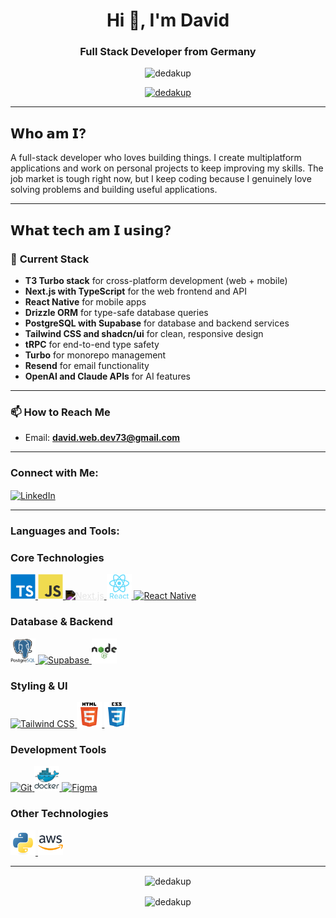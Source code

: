 <h1 align="center">Hi 👋, I'm David</h1>
<h3 align="center">Full Stack Developer from Germany</h3>

<p align="center">
  <img src="https://komarev.com/ghpvc/?username=dedakup&label=Profile%20views&color=0e75b6&style=flat" alt="dedakup" />
</p>

<p align="center">
  <a href="https://github.com/ryo-ma/github-profile-trophy">
    <img src="https://github-profile-trophy.vercel.app/?username=dedakup&theme=juicyfresh" alt="dedakup" />
  </a>
</p>

---

## 𝗪𝗵𝗼 𝗮𝗺 𝗜?

A full-stack developer who loves building things. I create multiplatform applications and work on personal projects to keep improving my skills. The job market is tough right now, but I keep coding because I genuinely love solving problems and building useful applications.

---

## 𝗪𝗵𝗮𝘁 𝘁𝗲𝗰𝗵 𝗮𝗺 𝗜 𝘂𝘀𝗶𝗻𝗴?

### 🚀 **Current Stack**
- **T3 Turbo stack** for cross-platform development (web + mobile)
- **Next.js with TypeScript** for the web frontend and API
- **React Native** for mobile apps
- **Drizzle ORM** for type-safe database queries
- **PostgreSQL with Supabase** for database and backend services
- **Tailwind CSS and shadcn/ui** for clean, responsive design
- **tRPC** for end-to-end type safety
- **Turbo** for monorepo management
- **Resend** for email functionality
- **OpenAI and Claude APIs** for AI features

---

### 📫 How to Reach Me
- Email: **[david.web.dev73@gmail.com](mailto:david.web.dev73@gmail.com)**

---

<h3 align="left">Connect with Me:</h3>
<p align="left">
  <a href="https://linkedin.com/in/dedaku" target="blank">
    <img align="center" src="https://raw.githubusercontent.com/rahuldkjain/github-profile-readme-generator/master/src/images/icons/Social/linked-in-alt.svg" alt="LinkedIn" height="30" width="40" />
  </a>
</p>

---

<h3 align="left">Languages and Tools:</h3>

### **Core Technologies**
<p align="left">
  <a href="https://www.typescriptlang.org/" target="_blank" rel="noreferrer">
    <img src="https://raw.githubusercontent.com/devicons/devicon/master/icons/typescript/typescript-original.svg" alt="TypeScript" width="40" height="40"/>
  </a>
  <a href="https://developer.mozilla.org/en-US/docs/Web/JavaScript" target="_blank" rel="noreferrer">
    <img src="https://raw.githubusercontent.com/devicons/devicon/master/icons/javascript/javascript-original.svg" alt="JavaScript" width="40" height="40"/>
  </a>
  <a href="https://nextjs.org/" target="_blank" rel="noreferrer">
  <img src="https://cdn.jsdelivr.net/gh/devicons/devicon/icons/nextjs/nextjs-original-wordmark.svg" alt="Next.js" width="40" height="40" style="filter: invert(1);"/>
  </a>
  <a href="https://reactjs.org/" target="_blank" rel="noreferrer">
    <img src="https://raw.githubusercontent.com/devicons/devicon/master/icons/react/react-original-wordmark.svg" alt="React" width="40" height="40"/>
  </a>
  <a href="https://reactnative.dev/" target="_blank" rel="noreferrer">
    <img src="https://reactnative.dev/img/header_logo.svg" alt="React Native" width="40" height="40"/>
  </a>
</p>

### **Database & Backend**
<p align="left">
  <a href="https://www.postgresql.org" target="_blank" rel="noreferrer">
    <img src="https://raw.githubusercontent.com/devicons/devicon/master/icons/postgresql/postgresql-original-wordmark.svg" alt="PostgreSQL" width="40" height="40"/>
  </a>
  <a href="https://supabase.com" target="_blank" rel="noreferrer">
    <img src="https://www.vectorlogo.zone/logos/supabase/supabase-icon.svg" alt="Supabase" width="40" height="40"/>
  </a>
  <a href="https://nodejs.org" target="_blank" rel="noreferrer">
    <img src="https://raw.githubusercontent.com/devicons/devicon/master/icons/nodejs/nodejs-original-wordmark.svg" alt="Node.js" width="40" height="40"/>
  </a>
</p>

### **Styling & UI**
<p align="left">
  <a href="https://tailwindcss.com/" target="_blank" rel="noreferrer">
    <img src="https://www.vectorlogo.zone/logos/tailwindcss/tailwindcss-icon.svg" alt="Tailwind CSS" width="40" height="40"/>
  </a>
  <a href="https://www.w3.org/html/" target="_blank" rel="noreferrer">
    <img src="https://raw.githubusercontent.com/devicons/devicon/master/icons/html5/html5-original-wordmark.svg" alt="HTML5" width="40" height="40"/>
  </a>
  <a href="https://www.w3schools.com/css/" target="_blank" rel="noreferrer">
    <img src="https://raw.githubusercontent.com/devicons/devicon/master/icons/css3/css3-original-wordmark.svg" alt="CSS3" width="40" height="40"/>
  </a>
</p>

### **Development Tools**
<p align="left">
  <a href="https://git-scm.com/" target="_blank" rel="noreferrer">
    <img src="https://www.vectorlogo.zone/logos/git-scm/git-scm-icon.svg" alt="Git" width="40" height="40"/>
  </a>
  <a href="https://www.docker.com/" target="_blank" rel="noreferrer">
    <img src="https://raw.githubusercontent.com/devicons/devicon/master/icons/docker/docker-original-wordmark.svg" alt="Docker" width="40" height="40"/>
  </a>
  <a href="https://www.figma.com/" target="_blank" rel="noreferrer">
    <img src="https://www.vectorlogo.zone/logos/figma/figma-icon.svg" alt="Figma" width="40" height="40"/>
  </a>
</p>

### **Other Technologies**
<p align="left">
  <a href="https://www.python.org" target="_blank" rel="noreferrer">
    <img src="https://raw.githubusercontent.com/devicons/devicon/master/icons/python/python-original.svg" alt="Python" width="40" height="40"/>
  </a>
  <a href="https://aws.amazon.com" target="_blank" rel="noreferrer">
    <img src="https://raw.githubusercontent.com/devicons/devicon/master/icons/amazonwebservices/amazonwebservices-original-wordmark.svg" alt="AWS" width="40" height="40"/>
  </a>
</p>

---

<p align="center">
  <img align="center" src="https://github-readme-stats.vercel.app/api?username=dedakup&show_icons=true&locale=en" alt="dedakup" />
</p>

<p align="center">
  <img align="center" src="https://github-readme-streak-stats.herokuapp.com/?user=dedakup&theme=dark" alt="dedakup" />
</p>
